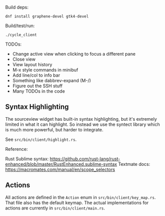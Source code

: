 Build deps:

    dnf install graphene-devel gtk4-devel

Build/test/run:

    ./cycle_client
    
TODOs:

* Change active view when clicking to focus a different pane
* Close view
* View layout history
* M-x style commands in minibuf
* Add line/col to info bar
* Something like dabbrev-expand (M-/)
* Figure out the SSH stuff
* Many TODOs in the code

## Syntax Highlighting

The sourceview widget has built-in syntax highlighting, but it's
extremely limited in what it can highlight. So instead we use the
syntect library which is much more powerful, but harder to integrate.

See `src/bin/client/highlight.rs`.

Reference:

Rust Sublime syntax: https://github.com/rust-lang/rust-enhanced/blob/master/RustEnhanced.sublime-syntax
Textmate docs: https://macromates.com/manual/en/scope_selectors

## Actions

All actions are defined in the `Action` enum in
`src/bin/client/key_map.rs`. That file also has the default
keymap. The actual implementations for actions are currently in
`src/bin/client/main.rs`.
